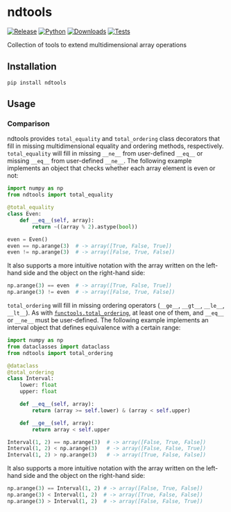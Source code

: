 # ndtools

[![Release](https://img.shields.io/pypi/v/ndtools?label=Release&color=cornflowerblue&style=flat-square)](https://pypi.org/project/ndtools/)
[![Python](https://img.shields.io/pypi/pyversions/ndtools?label=Python&color=cornflowerblue&style=flat-square)](https://pypi.org/project/ndtools/)
[![Downloads](https://img.shields.io/pypi/dm/ndtools?label=Downloads&color=cornflowerblue&style=flat-square)](https://pepy.tech/project/ndtools)
[![Tests](https://img.shields.io/github/actions/workflow/status/astropenguin/ndtools/tests.yaml?label=Tests&style=flat-square)](https://github.com/astropenguin/ndtools/actions)

Collection of tools to extend multidimensional array operations

## Installation

```shell
pip install ndtools
```

## Usage

### Comparison

ndtools provides `total_equality` and `total_ordering` class decorators that fill in missing multidimensional equality and ordering methods, respectively.
`total_equality` will fill in missing `__ne__` from user-defined `__eq__` or missing `__eq__` from user-defined `__ne__`.
The following example implements an object that checks whether each array element is even or not:
```python
import numpy as np
from ndtools import total_equality

@total_equality
class Even:
    def __eq__(self, array):
        return ~((array % 2).astype(bool))

even = Even()
even == np.arange(3)  # -> array([True, False, True])
even != np.arange(3)  # -> array([False, True, False])
```
It also supports a more intuitive notation with the array written on the left-hand side and the object on the right-hand side:
```python
np.arange(3) == even  # -> array([True, False, True])
np.arange(3) != even  # -> array([False, True, False])
```

`total_ordering` will fill in missing ordering operators (`__ge__`, `__gt__`, `__le__`, `__lt__`).
As with [`functools.total_ordering`](https://docs.python.org/3/library/functools.html#functools.total_ordering), at least one of them, and `__eq__` or `__ne__` must be user-defined.
The following example implements an interval object that defines equivalence with a certain range:
```python
import numpy as np
from dataclasses import dataclass
from ndtools import total_ordering

@dataclass
@total_ordering
class Interval:
    lower: float
    upper: float

    def __eq__(self, array):
        return (array >= self.lower) & (array < self.upper)

    def __ge__(self, array):
        return array < self.upper

Interval(1, 2) == np.arange(3)  # -> array([False, True, False])
Interval(1, 2) < np.arange(3)   # -> array([False, False, True])
Interval(1, 2) > np.arange(3)   # -> array([True, False, False])
```
It also supports a more intuitive notation with the array written on the left-hand side and the object on the right-hand side:
```python
np.arange(3) == Interval(1, 2) # -> array([False, True, False])
np.arange(3) < Interval(1, 2)  # -> array([True, False, False])
np.arange(3) > Interval(1, 2)  # -> array([False, False, True])
```
